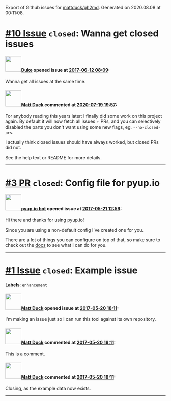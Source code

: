 Export of Github issues for [mattduck/gh2md](https://github.com/mattduck/gh2md). Generated on 2020.08.08 at 00:11:08.

# [\#10 Issue](https://github.com/mattduck/gh2md/issues/10) `closed`: Wanna get closed issues

#### <img src="https://avatars0.githubusercontent.com/u/6499816?v=4" width="50">[Duke](https://github.com/longwdl) opened issue at [2017-06-12 08:09](https://github.com/mattduck/gh2md/issues/10):

Wanna get all issues at the same time.

#### <img src="https://avatars2.githubusercontent.com/u/1607892?v=4" width="50">[Matt Duck](https://github.com/mattduck) commented at [2020-07-19 19:57](https://github.com/mattduck/gh2md/issues/10#issuecomment-660699450):

For anybody reading this years later: I finally did some work on this project again. By default it will now fetch all issues + PRs, and you can selectively disabled the parts you don't want using some new flags, eg. `--no-closed-prs`.

I actually think closed issues should have always worked, but closed PRs did not.

See the help text or README for more details.


-------------------------------------------------------------------------------

# [\#3 PR](https://github.com/mattduck/gh2md/pull/3) `closed`: Config file for pyup.io

#### <img src="https://avatars0.githubusercontent.com/u/16239342?v=4" width="50">[pyup.io bot](https://github.com/pyup-bot) opened issue at [2017-05-21 12:59](https://github.com/mattduck/gh2md/pull/3):

Hi there and thanks for using pyup.io!

Since you are using a non-default config I've created one for you.

There are a lot of things you can configure on top of that, so make sure to check out the [docs](https://pyup.io/docs/configuration/) to see what I can do for you.




-------------------------------------------------------------------------------

# [\#1 Issue](https://github.com/mattduck/gh2md/issues/1) `closed`: Example issue
**Labels**: `enhancement`


#### <img src="https://avatars2.githubusercontent.com/u/1607892?v=4" width="50">[Matt Duck](https://github.com/mattduck) opened issue at [2017-05-20 18:11](https://github.com/mattduck/gh2md/issues/1):

I'm making an issue just so I can run this tool against its own repository.

#### <img src="https://avatars2.githubusercontent.com/u/1607892?v=4" width="50">[Matt Duck](https://github.com/mattduck) commented at [2017-05-20 18:11](https://github.com/mattduck/gh2md/issues/1#issuecomment-302889476):

This is a comment.

#### <img src="https://avatars2.githubusercontent.com/u/1607892?v=4" width="50">[Matt Duck](https://github.com/mattduck) commented at [2017-05-20 18:11](https://github.com/mattduck/gh2md/issues/1#issuecomment-302889489):

Closing, as the example data now exists.


-------------------------------------------------------------------------------

